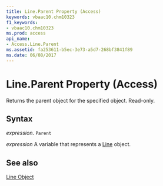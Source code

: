 ```yaml
---
title: Line.Parent Property (Access)
keywords: vbaac10.chm10323
f1_keywords:
- vbaac10.chm10323
ms.prod: access
api_name:
- Access.Line.Parent
ms.assetid: fa253611-b5ec-3e73-a5d7-268bf3841f89
ms.date: 06/08/2017
---
```



# Line.Parent Property (Access)

Returns the parent object for the specified object. Read-only.


## Syntax

 _expression_. `Parent`

 _expression_ A variable that represents a [Line](./Access.Line.md) object.


## See also


[Line Object](Access.Line.md)

